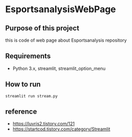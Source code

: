 # EsportsanalysisWebPage

## Purpose of this project
this is code of web page about Esportsanalysis repository

## Requirements
 - Python 3.x, streamlit, streamlit_option_menu

## How to run

```
streamlit run stream.py
```

## reference
 - https://luvris2.tistory.com/121
- https://startcod.tistory.com/category/Streamlit